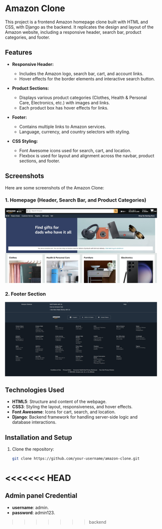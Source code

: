 # Amazon Clone

This project is a frontend Amazon homepage clone built with HTML and CSS, with Django as the backend. It replicates the design and layout of the Amazon website, including a responsive header, search bar, product categories, and footer.

## Features

- **Responsive Header:**
  - Includes the Amazon logo, search bar, cart, and account links.
  - Hover effects for the border elements and interactive search button.
  
- **Product Sections:**
  - Displays various product categories (Clothes, Health & Personal Care, Electronics, etc.) with images and links.
  - Each product box has hover effects for links.
  
- **Footer:**
  - Contains multiple links to Amazon services.
  - Language, currency, and country selectors with styling.

- **CSS Styling:**
  - Font Awesome icons used for search, cart, and location.
  - Flexbox is used for layout and alignment across the navbar, product sections, and footer.

## Screenshots

Here are some screenshots of the Amazon Clone:

### 1. Homepage (Header, Search Bar, and Product Categories)
![Homepage Screenshot](static/images/1.png)

### 2. Footer Section
![Footer Screenshot](static/images/2.png)

## Technologies Used

- **HTML5**: Structure and content of the webpage.
- **CSS3**: Styling the layout, responsiveness, and hover effects.
- **Font Awesome**: Icons for cart, search, and location.
- **Django**: Backend framework for handling server-side logic and database interactions.

## Installation and Setup

1. Clone the repository:

   ```bash
   git clone https://github.com/your-username/amazon-clone.git

<<<<<<< HEAD
=======
## Admin panel Credential   
- **username**: admin.
- **password**: admin123.
>>>>>>> backend
